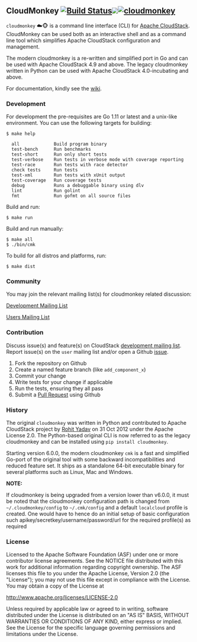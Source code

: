 ## CloudMonkey [![Build Status](https://travis-ci.com/apache/cloudstack-cloudmonkey.svg?branch=main)](https://travis-ci.com/apache/cloudstack-cloudmonkey)[![](https://images.microbadger.com/badges/version/apache/cloudstack-cloudmonkey.svg)](https://hub.docker.com/r/apache/cloudstack-cloudmonkey)[![cloudmonkey](https://snapcraft.io/cloudmonkey/badge.svg)](https://snapcraft.io/cloudmonkey)

`cloudmonkey` :cloud::monkey_face: is a command line interface (CLI) for
[Apache CloudStack](http://cloudstack.apache.org).
CloudMonkey can be used both as an interactive shell and as a command line tool
which simplifies Apache CloudStack configuration and management.

The modern cloudmonkey is a re-written and simplified port in Go and can be used
with Apache CloudStack 4.9 and above. The legacy cloudmonkey written in Python
can be used with Apache CloudStack 4.0-incubating and above.

For documentation, kindly see the [wiki](https://github.com/apache/cloudstack-cloudmonkey/wiki).

### Development

For development the pre-requisites are Go 1.11 or latest and a unix-like
environment. You can use the following targets for building:

    $ make help

      all             Build program binary
      test-bench      Run benchmarks
      test-short      Run only short tests
      test-verbose    Run tests in verbose mode with coverage reporting
      test-race       Run tests with race detector
      check tests     Run tests
      test-xml        Run tests with xUnit output
      test-coverage   Run coverage tests
      debug           Runs a debuggable binary using dlv
      lint            Run golint
      fmt             Run gofmt on all source files

Build and run:

    $ make run

Build and run manually:

    $ make all
    $ ./bin/cmk

To build for all distros and platforms, run:

    $ make dist

### Community

You may join the relevant mailing list(s) for cloudmonkey related discussion:

[Development Mailing List](mailto:dev-subscribe@cloudstack.apache.org)

[Users Mailing List](mailto:users-subscribe@cloudstack.apache.org)

### Contribution

Discuss issue(s) and feature(s) on CloudStack [development mailing list](mailto:dev-subscribe@cloudstack.apache.org).
Report issue(s) on the `user` mailing list and/or open a Github [issue](https://github.com/apache/cloudstack-cloudmonkey/issues).

1. Fork the repository on Github
2. Create a named feature branch (like `add_component_x`)
3. Commit your change
4. Write tests for your change if applicable
5. Run the tests, ensuring they all pass
6. Submit a [Pull Request](https://github.com/apache/cloudstack-cloudmonkey/pull/new/main) using Github

### History

The original `cloudmonkey` was written in Python and contributed to Apache
CloudStack project by [Rohit Yadav](http://rohityadav.cloud) on 31 Oct 2012
under the Apache License 2.0. The Python-based original CLI is now referred to
as the legacy cloudmonkey and can be installed using `pip install cloudmonkey`.

Starting version 6.0.0, the modern cloudmonkey `cmk` is a fast and simplified
Go-port of the original tool with some backward incompatibilities and reduced
feature set. It ships as a standalone 64-bit executable binary for several
platforms such as Linux, Mac and Windows.

**NOTE:**

If cloudmonkey is being upgraded from a version lower than v6.0.0, it must be noted
that the cloudmonkey configuration path is changed from `~/.cloudmonkey/config` to 
`~/.cmk/config` and a default `localcloud` profile is created. One would have to hence
do an initial setup of basic configuration such apikey/secretkey/username/password/url for the required profile(s) as required

### License

Licensed to the Apache Software Foundation (ASF) under one
or more contributor license agreements.  See the NOTICE file
distributed with this work for additional information
regarding copyright ownership.  The ASF licenses this file
to you under the Apache License, Version 2.0 (the
"License"); you may not use this file except in compliance
with the License.  You may obtain a copy of the License at

  http://www.apache.org/licenses/LICENSE-2.0

Unless required by applicable law or agreed to in writing,
software distributed under the License is distributed on an
"AS IS" BASIS, WITHOUT WARRANTIES OR CONDITIONS OF ANY
KIND, either express or implied.  See the License for the
specific language governing permissions and limitations
under the License.
